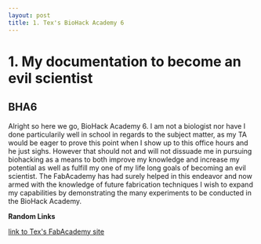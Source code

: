 ```yaml
---
layout: post
title: 1. Tex's BioHack Academy 6
---
```


# 1. My documentation to become an evil scientist

## BHA6

Alright so here we go, BioHack Academy 6.
I am not a biologist nor have I done particularily well in school in regards to the subject matter, as my TA would be eager to prove this point when I show up to this office hours and he just sighs. 
However that should not and will not dissuade me in pursuing biohacking as a means to both improve my knowledge and increase my potential as well as fulfill my one of my life long goals of becoming an evil scientist.
The FabAcademy has had surely helped in this endeavor and now armed with the knowledge of future fabrication techniques I wish to expand my capabilities by demonstrating the many experiments to be conducted in the BioHack Academy.


**Random Links**

[link to Tex's FabAcademy site](http://archive.fabacademy.org/archives/2017/fablabseoul/students/385/index.html)
